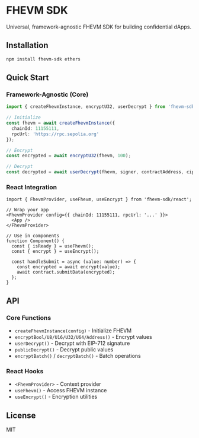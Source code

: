 # FHEVM SDK

Universal, framework-agnostic FHEVM SDK for building confidential dApps.

## Installation

```bash
npm install fhevm-sdk ethers
```

## Quick Start

### Framework-Agnostic (Core)

```typescript
import { createFhevmInstance, encryptU32, userDecrypt } from 'fhevm-sdk';

// Initialize
const fhevm = await createFhevmInstance({
  chainId: 11155111,
  rpcUrl: 'https://rpc.sepolia.org'
});

// Encrypt
const encrypted = await encryptU32(fhevm, 100);

// Decrypt
const decrypted = await userDecrypt(fhevm, signer, contractAddress, ciphertext);
```

### React Integration

```tsx
import { FhevmProvider, useFhevm, useEncrypt } from 'fhevm-sdk/react';

// Wrap your app
<FhevmProvider config={{ chainId: 11155111, rpcUrl: '...' }}>
  <App />
</FhevmProvider>

// Use in components
function Component() {
  const { isReady } = useFhevm();
  const { encrypt } = useEncrypt();

  const handleSubmit = async (value: number) => {
    const encrypted = await encrypt(value);
    await contract.submitData(encrypted);
  };
}
```

## API

### Core Functions

- `createFhevmInstance(config)` - Initialize FHEVM
- `encryptBool/U8/U16/U32/U64/Address()` - Encrypt values
- `userDecrypt()` - Decrypt with EIP-712 signature
- `publicDecrypt()` - Decrypt public values
- `encryptBatch()` / `decryptBatch()` - Batch operations

### React Hooks

- `<FhevmProvider>` - Context provider
- `useFhevm()` - Access FHEVM instance
- `useEncrypt()` - Encryption utilities

## License

MIT
